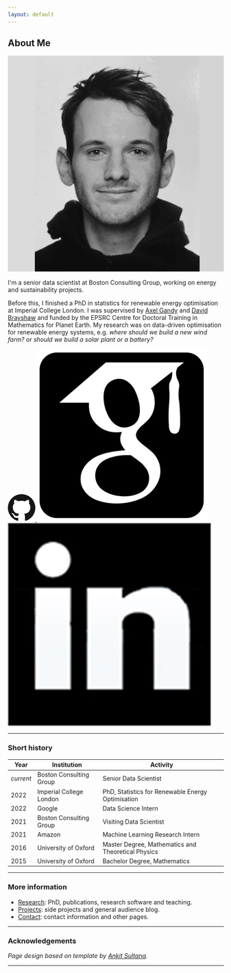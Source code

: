 ```yaml
---
layout: default
---
```



## About Me 

<img class="profile-picture" src="images/adriaan.jpg">

I'm a senior data scientist at Boston Consulting Group, working on energy and sustainability projects.

Before this, I finished a PhD in statistics for renewable energy optimisation at Imperial College London. I was supervised by [Axel Gandy](http://wwwf.imperial.ac.uk/~agandy/) and [David Brayshaw](https://research.reading.ac.uk/meteorology/people/david-brayshaw/) and funded by the EPSRC Centre for Doctoral Training in Mathematics for Planet Earth. My research was on data-driven optimisation for renewable energy systems, e.g. *where should we build a new wind farm?* or *should we build a solar plant or a battery?*

<a href = "https://github.com/ahilbers"> <img class="inline-picture" src="images/github.png" /> </a>
<a href = "https://scholar.google.com/citations?user=SqSbcwQAAAAJ&hl=en&oi=ao"> <img class="inline-picture" src="images/scholar.jpg" /> </a>
<a href = "https://za.linkedin.com/in/adriaan-hilbers-5a155aa5"> <img class="inline-picture" src="images/linkedin.jpeg" /> </a>

---

### Short history

| Year | Institution | Activity |
| ---- | ----- | ---- |
| *current* | Boston Consulting Group | Senior Data Scientist |
| 2022 | Imperial College London | PhD, Statistics for Renewable Energy Optimisation |
| 2022 | Google | Data Science Intern |
| 2021 | Boston Consulting Group | Visiting Data Scientist |
| 2021 | Amazon | Machine Learning Research Intern |
| 2016 | University of Oxford | Master Degree, Mathematics and Theoretical Physics |
| 2015 | University of Oxford | Bachelor Degree, Mathematics |

---

### More information

- [Research](research): PhD, publications, research software and teaching.
- [Projects](projects): side projects and general audience blog.
- [Contact](contact): contact information and other pages.

---

### Acknowledgements

*Page design based on template by [Ankit Sultana](https://github.com/ankitsultana).*


---
